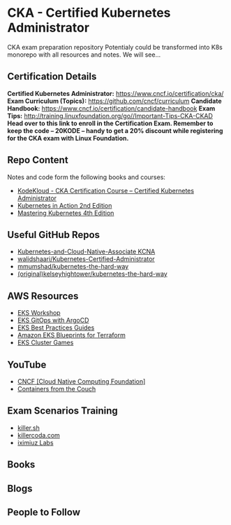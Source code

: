 # CKA - Certified Kubernetes Administrator
CKA exam preparation repository
Potentialy could be transformed into K8s monorepo with all resources and notes. We will see...

## Certification Details
**Certified Kubernetes Administrator:** https://www.cncf.io/certification/cka/
**Exam Curriculum (Topics):** https://github.com/cncf/curriculum
**Candidate Handbook:** https://www.cncf.io/certification/candidate-handbook
**Exam Tips:** http://training.linuxfoundation.org/go//Important-Tips-CKA-CKAD
**Head over to this link to enroll in the Certification Exam. Remember to keep the code – 20KODE – handy to get a 20% discount while registering for the CKA exam with Linux Foundation.**

## Repo Content  
Notes and code form the following books and courses:
- [KodeKloud - CKA Certification Course – Certified Kubernetes Administrator](https://kodekloud.com/courses/certified-kubernetes-administrator-cka/)
- [Kubernetes in Action 2nd Edition](https://www.manning.com/books/kubernetes-in-action-second-edition)  
- [Mastering Kubernetes 4th Edition](https://www.amazon.com/Kubernetes-operate-world-class-container-native-systems/dp/1804611395)

## Useful GitHub Repos
- [Kubernetes-and-Cloud-Native-Associate KCNA](https://github.com/moabukar/Kubernetes-and-Cloud-Native-Associate-KCNA)  
- [walidshaari/Kubernetes-Certified-Administrator](https://github.com/walidshaari/Kubernetes-Certified-Administrator)  
- [mmumshad/kubernetes-the-hard-way](https://github.com/mmumshad/kubernetes-the-hard-way)
- [(original)kelseyhightower/kubernetes-the-hard-way](https://github.com/kelseyhightower/kubernetes-the-hard-way)

## AWS Resources  
- [EKS Workshop](https://www.eksworkshop.com/)
- [EKS GitOps with ArgoCD](https://catalog.workshops.aws/eksgitops-argocd-githubactions/en-US)
- [EKS Best Practices Guides](https://aws.github.io/aws-eks-best-practices/)  
- [Amazon EKS Blueprints for Terraform](https://aws-ia.github.io/terraform-aws-eks-blueprints/)  
- [EKS Cluster Games](https://eksclustergames.com/?s=09)

## YouTube
- [CNCF [Cloud Native Computing Foundation]](https://www.youtube.com/@cncf)  
- [Containers from the Couch](https://www.youtube.com/containersfromthecouch)

## Exam Scenarios Training
- [killer.sh](https://killer.sh/)  
- [killercoda.com](https://killercoda.com/)  
- [iximiuz Labs](https://labs.iximiuz.com/)

## Books 


## Blogs

## People to Follow
